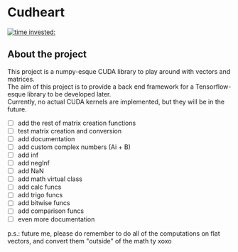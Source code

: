 # Cudheart

[![time invested:](https://wakatime.com/badge/user/8b4f0bdc-5133-4fba-98d4-d75498fa71f2/project/eccaf13a-dd3b-426e-b047-82a0bd7cc1eb.svg)](https://wakatime.com/badge/user/8b4f0bdc-5133-4fba-98d4-d75498fa71f2/project/eccaf13a-dd3b-426e-b047-82a0bd7cc1eb)

## About the project
This project is a numpy-esque CUDA library to play around with vectors and matrices. 
<br>
The aim of this project is to provide a back end framework for a Tensorflow-esque library to be developed later.
<br>
Currently, no actual CUDA kernels are implemented, but they will be in the future.


- [ ] add the rest of matrix creation functions
- [ ] test matrix creation and conversion
- [ ] add documentation
- [ ] add custom complex numbers (Ai + B)
- [ ] add inf
- [ ] add negInf
- [ ] add NaN
- [ ] add math virtual class
- [ ] add calc funcs
- [ ] add trigo funcs
- [ ] add bitwise funcs
- [ ] add comparison funcs
- [ ] even more documentation

p.s.: future me, please do remember to do all of the computations on flat vectors, and convert them "outside" of the math ty xoxo